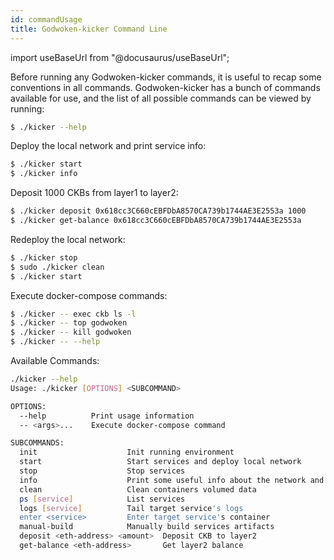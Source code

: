 ```yaml
---
id: commandUsage
title: Godwoken-kicker Command Line
---
```

import useBaseUrl from "@docusaurus/useBaseUrl";


Before running any Godwoken-kicker commands, it is useful to recap some conventions in all commands. Godwoken-kicker has a bunch of commands available for use, and the list of all possible commands can be viewed by running:

```bash
$ ./kicker --help
```

Deploy the local network and print service info:

```bash
$ ./kicker start
$ ./kicker info
```

Deposit 1000 CKBs from layer1 to layer2:

```bash
$ ./kicker deposit 0x618cc3C660cEBFDbA8570CA739b1744AE3E2553a 1000
$ ./kicker get-balance 0x618cc3C660cEBFDbA8570CA739b1744AE3E2553a
```

Redeploy the local network:

```bash
$ ./kicker stop
$ sudo ./kicker clean
$ ./kicker start
```

Execute docker-compose commands:

```bash
$ ./kicker -- exec ckb ls -l
$ ./kicker -- top godwoken
$ ./kicker -- kill godwoken
$ ./kicker -- --help
```

Available Commands:

```bash
./kicker --help
Usage: ./kicker [OPTIONS] <SUBCOMMAND>

OPTIONS:
  --help          Print usage information
  -- <args>...    Execute docker-compose command

SUBCOMMANDS:
  init                    Init running environment
  start                   Start services and deploy local network
  stop                    Stop services
  info                    Print some useful info about the network and running services, such as Web3 RPC URL
  clean                   Clean containers volumed data
  ps [service]            List services
  logs [service]          Tail target service's logs
  enter <service>         Enter target service's container
  manual-build            Manually build services artifacts
  deposit <eth-address> <amount>  Deposit CKB to layer2
  get-balance <eth-address>       Get layer2 balance
```
